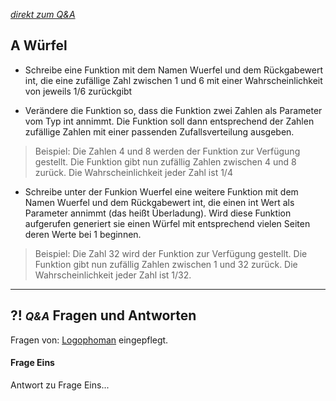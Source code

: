 *[direkt zum Q&A](#-qa-fragen-und-antworten)*

## **A** Würfel

- Schreibe eine Funktion mit dem Namen Wuerfel und dem Rückgabewert int, die eine zufällige Zahl zwischen 1 und 6 mit einer Wahrscheinlichkeit von jeweils 1/6 zurückgibt

- Verändere die Funktion so, dass die Funktion zwei Zahlen als Parameter vom Typ int annimmt. Die Funktion soll dann entsprechend der Zahlen zufällige Zahlen mit einer passenden Zufallsverteilung ausgeben.

> Beispiel: Die Zahlen 4 und 8 werden der Funktion zur Verfügung gestellt. Die Funktion gibt nun zufällig Zahlen zwischen 4 und 8 zurück. Die Wahrscheinlichkeit jeder Zahl ist 1/4

- Schreibe unter der Funkion Wuerfel eine weitere Funktion mit dem Namen Wuerfel und dem Rückgabewert int, die einen int Wert als Parameter annimmt (das heißt Überladung). Wird diese Funktion aufgerufen generiert sie einen Würfel mit entsprechend vielen Seiten deren Werte bei 1 beginnen.

> Beispiel: Die Zahl 32 wird der Funktion zur Verfügung gestellt. Die Funktion gibt nun zufällig Zahlen zwischen 1 und 32 zurück. Die Wahrscheinlichkeit jeder Zahl ist 1/32.

---

## **?! _<small>Q&A</small>_** Fragen und Antworten

Fragen von: [Logophoman](https://github.com/Logophoman) eingepflegt.

#### Frage Eins
Antwort zu Frage Eins...

